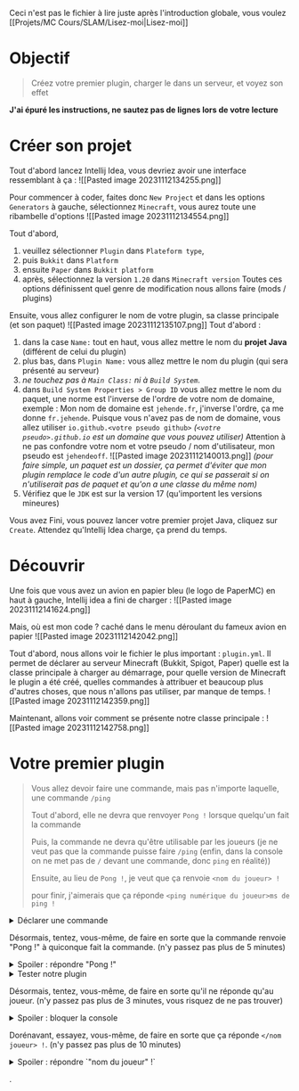 Ceci n'est pas le fichier à lire juste après l'introduction globale, vous voulez [[Projets/MC Cours/SLAM/Lisez-moi|Lisez-moi]]

# Objectif
> Créez votre premier plugin, charger le dans un serveur, et voyez son effet

**J'ai épuré les instructions, ne sautez pas de lignes lors de votre lecture**

# Créer son projet
Tout d'abord lancez Intellij Idea, vous devriez avoir une interface ressemblant à ça : 
![[Pasted image 20231112134255.png]]

Pour commencer à coder, faites donc `New Project` et dans les options `Generators` à gauche, sélectionnez `Minecraft`, vous aurez toute une ribambelle d'options 
![[Pasted image 20231112134554.png]]

Tout d'abord, 
1. veuillez sélectionner `Plugin` dans `Plateform type`,
2. puis `Bukkit` dans `Platform`
3. ensuite `Paper` dans `Bukkit platform`
4. après, sélectionnez la version `1.20` dans `Minecraft version`
Toutes ces options définissent quel genre de modification nous allons faire (mods / plugins)

Ensuite, vous allez configurer le nom de votre plugin, sa classe principale (et son paquet)
![[Pasted image 20231112135107.png]]
Tout d'abord : 
1. dans la case `Name:` tout en haut, vous allez mettre le nom du **projet Java** (différent de celui du plugin)
2. plus bas, dans `Plugin Name:` vous allez mettre le nom du plugin (qui sera présenté au serveur)
3. *ne touchez pas à `Main Class:` ni à `Build System`*.
4. dans `Build System Properties > Group ID` vous allez mettre le nom du paquet, une norme est l'inverse de l'ordre de votre nom de domaine, exemple : Mon nom de domaine est `jehende.fr`, j'inverse l'ordre, ça me donne `fr.jehende`. Puisque vous n'avez pas de nom de domaine, vous allez utiliser `io.github.<votre pseudo github>` *(`<votre pseudo>.github.io` est un domaine que vous pouvez utiliser)*
Attention à ne pas confondre votre nom et votre pseudo / nom d'utilisateur, mon pseudo est `jehendeoff`.
![[Pasted image 20231112140013.png]]
*(pour faire simple, un paquet est un dossier, ça permet d'éviter que mon plugin remplace le code d'un autre plugin, ce qui se passerait si on n'utiliserait pas de paquet et qu'on a une classe du même nom)*
5. Vérifiez que le `JDK` est sur la version 17 (qu'importent les versions mineures) 

Vous avez Fini, vous pouvez lancer votre premier projet Java, cliquez sur `Create`.
Attendez qu'Intellij Idea charge, ça prend du temps.

# Découvrir
Une fois que vous avez un avion en papier bleu (le logo de PaperMC) en haut à gauche, Intellij idea a fini de charger :
![[Pasted image 20231112141624.png]]

Mais, où est mon code ? caché dans le menu déroulant du fameux avion en papier
![[Pasted image 20231112142042.png]]

Tout d'abord, nous allons voir le fichier le plus important : `plugin.yml`. Il permet de déclarer au serveur Minecraft (Bukkit, Spigot, Paper) quelle est la classe principale à charger au démarrage, pour quelle version de Minecraft le plugin a été créé, quelles commandes à attribuer et beaucoup plus d'autres choses, que nous n'allons pas utiliser, par manque de temps.
![[Pasted image 20231112142359.png]]

Maintenant, allons voir comment se présente notre classe principale :
![[Pasted image 20231112142758.png]]

# Votre premier plugin
> Vous allez devoir faire une commande, mais pas n'importe laquelle, une commande `/ping`
> 
> Tout d'abord, elle ne devra que renvoyer `Pong !` lorsque quelqu'un fait la commande
> 
> Puis, la commande ne devra qu'être utilisable par les joueurs (je ne veut pas que la commande puisse faire `/ping` (enfin, dans la console on ne met pas de `/` devant une commande, donc `ping` en réalité))
> 
> Ensuite, au lieu de `Pong !`, je veut que ça renvoie `<nom du joueur> !`
> 
> pour finir, j'aimerais que ça réponde `<ping numérique du joueur>ms de ping !`

<details>
<summary>Déclarer une commande</summary>

Pour déclarer une commande, Il vous faudra d'abord dire au serveur de vous réserver la commande dans le fichier `plugin.yml`.

Pour ce faire, il suffit d'ajouter : (l'autocomplétion devrait vous aider un peu)
<code>
```yaml
commands: 
	"commande sans le slash":
		usage: /<command> #mettez <command>, il ne faut pas y remplacer ici
```
</code>

Ça devrait ressembler à ça : 
![[Pasted image 20231112143958.png]]

Une fois que le serveur vous a réservé la commande, vous allez devoir l'utiliser, pour ça vous allez devoir créer une nouvelle classe, pour ce faire, faites un clique droit sur votre paquet principal, puis `New` et `Java Class`
![[Pasted image 20231112144151.png]]

Vous nommerez votre classe `PingCommand` ensuite faites `entré` (on essayera de toujours mettre des majuscules aux classes, des majuscules genre `onCommand` aux fonctions et des underscores pour les variables)
![[Pasted image 20231112144318.png]]

Vous aurez : 
![[Pasted image 20231112144431.png]]

Cependant, votre classe doit implémenter le `TabExecutor`, pour ça, à la ligne 3
```java
public class PingCommand {
```
Vous allez ajouter `implements TabExecutor` entre `PingCommand` et l'accolade ouverte. 

Idea vous criera dessus, car il ne connait pas `TabExecutor`, il faut l'important dans la classe, pour ça, survoler TabExecutor, il devrait vous proposer d'`Import class`, faites. 

Hors, il n'est toujours pas satisfait, une classe implémentant `TabExecutor` ne peut être vide. Survoler donc la ligne et chosissez `Implement methods` et cliquez sur `OK` (ne touchez à **rien**).
![[Pasted image 20231112144926.png]]

Vous devriez vous retrouver avec ça : 
<code>
```java
public class PingCommand implements TabExecutor {
    @Override
    public boolean onCommand(@NotNull CommandSender commandSender, @NotNull Command command, @NotNull String s, @NotNull String[] strings) {
        return false;
    }

    @Override
    public @Nullable List<String> onTabComplete(@NotNull CommandSender commandSender, @NotNull Command command, @NotNull String s, @NotNull String[] strings) {
        return null;
    }
}
```
</code>

Pour que ça soit plus simple à lire, je vous propose de changer, et de mettre ça : (j'ai sauté une ligne avant chaque `@NotNull` et changer le nom des variables)
<code>
```java
    @Override
public boolean onCommand(@NotNull CommandSender sender, 
						 @NotNull Command command, 
						 @NotNull String label, 
						 @NotNull String[] args) {
	return false; // nous renvoyons false quand la commande a mal été éxécuté, ou à échoué
}

@Override
public @Nullable List<String> onTabComplete(@NotNull CommandSender commandSender, 
											@NotNull Command command, 
											@NotNull String label, 
											@NotNull String[] args) {
	return null;
}
```
</code>

Votre commande est réservée, et sa classe est créee, le problème est que l'on ne l'a pas encore lié à la commande à la classe.

Pour se faire, dans votre classe principale, dans la fonction `OnEnable()`, ajoutez : (utilisez l'autocomplétion, ça importera la classe `PingCommand` automatiquement)
```java
this.getCommand("ping").setExecutor(new PingCommand());
```

Ce que cette ligne fait, simplement, est de dire au serveur, que pour toute commande "ping" exécuter, utiliser la classe `PingCommand`.

Vous devriez avoir : 
Apprendre_intellij
```java
package fr.jehende.apprendre_intellij; //Attention à changer cette ligne !

import org.bukkit.plugin.java.JavaPlugin;

public final class Apprendre_intellijidea extends JavaPlugin {
    @Override
    public void onEnable() {
        this.getCommand("ping").setExecutor(new PingCommand());

    }
    @Override
    public void onDisable() {
    }
}
```

PingCommand
<code>
```java
package fr.jehende.apprendre_intellij; //Attention à changer cette ligne !

import org.bukkit.command.Command;
import org.bukkit.command.CommandSender;
import org.bukkit.command.TabExecutor;
import org.jetbrains.annotations.NotNull;
import org.jetbrains.annotations.Nullable;

import java.util.List;

public class PingCommand implements TabExecutor {
    @Override
    public boolean onCommand(@NotNull CommandSender sender, 
                             @NotNull Command command, 
                             @NotNull String s, 
                             @NotNull String[] args) {
        return false;
    }

    @Override
    public @Nullable List<String> onTabComplete(@NotNull CommandSender commandSender, 
                                                @NotNull Command command, 
                                                @NotNull String s, 
                                                @NotNull String[] args) {
        return null;
    }
}

```
</code>
</details>

Désormais, tentez, vous-même, de faire en sorte que la commande renvoie "Pong !" à quiconque fait la commande. (n'y passez pas plus de 5 minutes)

<details>
<summary>Spoiler : répondre "Pong !"</summary>

Si vous êtes ici, c'est que vous ne savez pas comment faire en sorte que la commande réponde `Pong !` à quiconque exécute la commande.

Tout d'abord, il vous faudra modifier la fonction `onCommand` dans `PingCommand`, dedans, mettez : 
```java
sender.sendMessage("Pong !");
```
et changer 
```java
return false;
```
en 
```java
return true;
```

ce qui donne : 
```java
@Override
public boolean onCommand(@NotNull CommandSender sender,
						 @NotNull Command command,
						 @NotNull String s,
						 @NotNull String[] args) {
	sender.sendMessage("Pong !");
	return true;
}
```
</details>

<details>
<summary>Tester notre plugin</summary>

Pour tester notre plugin, nous aurons besoin de tout d'abord compiler notre plugin, qui ne devrait pas avoir d'erreur (n'est pas souligné en rouge).

Pour compiler notre plugin, nous allons cliquer sur la flèche verte en haut à gauche : 
![[Pasted image 20231112150848.png]]

Nous allons ignorer tout `WARNING` dans la console.
Si vous n'avez pas de soucis lors de la compilation, bravo, vous avez fait votre premier plugin. (vous pouvez cacher la terminale en survolant le côté droite de la console, pour cliquer sur l'icône `Réduire`)

Mais il est où du coup ? votre plugin compilé se situe dans le nouveau dossier orange `target` sous le doux nom de `Apprendre_intellij-1.0-SNAPSHOT.jar` (nous n'allons pas utiliser le `original`, car c'est plus pour du java pûr).
![[Pasted image 20231112151256.png]]

Mais je le mets où le plugin ? À part la réponse évidente, dans le dossier `plugins` du serveur Minecraft (qui contient déjà d'autres plugins, qui pourront vous être utile) (vous pouvez glisser votre plugin dans votre serveur)
![[Pasted image 20231112151533.png]]

Une fois fait, vous pouvez démarré votre serveur, s'il est déjà démarré, vous pouvez exécuter la commande `plugman load` et appuyez sur la touche tab puis entré, ça devrait sortir le fichier de votre plugin, si vous n'avez pas lignes rouges (autres qu'essentials) dans la console, bien joué, votre plugin n'a pas cassé le serveur !

Pour être sûr qu'il est chargé, faites la commande `plugins`:
![[Pasted image 20231112152327.png]]

Vous pouvez ensuite essayer votre plugin.

Si vous n'avez pas envie de redémarrer tout le serveur à chaque modification de votre plugin, après le remplacer dans le dossier plugin, vous pouvez exécuter la commande `plugman reload ` et appuyez sur tab, ça vous donnera la liste des plugins, tapez le nom de votre plugin et faites entrer : 
![[Pasted image 20231112152352.png]]
</details>

Désormais, tentez, vous-même, de faire en sorte qu'il ne réponde qu'au joueur. (n'y passez pas plus de 3 minutes, vous risquez de ne pas trouver)

<details>
<summary>Spoiler : bloquer la console</summary>

(n'oubliez pas l'autocomplétion pour que les classes soient automatiquement importés)

Ici c'est un peu plus compliqué, ce que nous allons faire, c'est regarder si la classe de `sender` fait partie de la classe `Player`, on peut utiliser la méthode `instanceof` pour le savoir
```java
sender instanceof Player //Player doit être importé ou autocomplétion (`org.bukkit.Entity`)
```

Si ça renvoie true, alors la classe sender contient la classe Player, on peut donc l'encapsuler et l'inverser, pour ensuite savoir si `sender` n'est pas un joueur, pour arrêter la commande avant qu'on envoie le message de ping.

L'inversion+encapsulation ressemble à 
```java
!(sender instanceof Player)
```

Le bloquage ressemble à 
```java
if (!(sender instanceof Player)){
	sender.sendMessage("Vous n'êtes pas un joueur !");
	return false;
}
```
</details>

Dorénavant, essayez, vous-même, de faire en sorte que ça réponde `</nom joueur> !`. (n'y passez pas plus de 10 minutes)

<details>
<summary>Spoiler : répondre `"nom du joueur" !`</summary>

La partie la plus compliquée ici est la Concaténation de chaîne de caractère en Java.
La façon la plus simple est simplement `String + String`, on peut aussi faire `String.concat(String)`, on peut utiliser une classe `StringBuilder`, `StringJoiner`, une `List` etc., la façon que je vais utiliser est le +

La seconde partie compliquée est de récupérer le joueur à partir du `Sender`, ici on fera un cast.
le cast sera simple : `Player p = (Player) sender;`

Si on combine tout, on devrait avoir : 
```java
@Override
public boolean onCommand(@NotNull CommandSender sender,
						 @NotNull Command command,
						 @NotNull String s,
						 @NotNull String[] args) {
	if (!(sender instanceof Player)){
		sender.sendMessage("Vous n'êtes pas un joueur !");
		return false;
	}
	Player p = (Player) sender;
	sender.sendMessage(p.getName() + " !");
	return true;
}
```
</details>

.